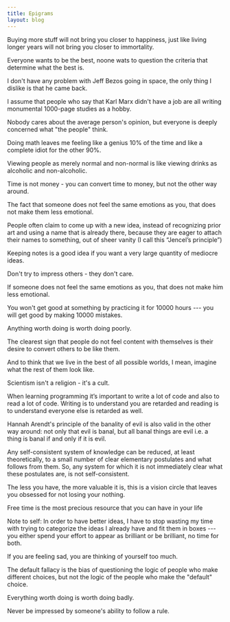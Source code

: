 ```yaml
---
title: Epigrams
layout: blog
---
```


Buying more stuff will not bring you closer to happiness, just like living longer years will not bring you closer to immortality.

Everyone wants to be the best, noone wats to question the criteria that determine what the best is.

I don't have any problem with Jeff Bezos going in space, the only thing I dislike is that he came back.

I assume that people who say that Karl Marx didn't have a job are all writing monumental 1000-page studies as a hobby.

Nobody cares about the average person's opinion, but everyone is deeply concerned what "the people" think.

Doing math leaves me feeling like a genius 10% of the time and like a complete idiot for the other 90%.

Viewing people as merely normal and non-normal is like viewing drinks as alcoholic and non-alcoholic.

Time is not money - you can convert time to money, but not the other way around.

The fact that someone does not feel the same emotions as you, that does not make them less emotional.

People often claim to come up with a new idea, instead of recognizing prior art and using a name that is already there, because they are eager to attach their names to something, out of sheer vanity (I call this “Jencel’s principle”)

Keeping notes is a good idea if you want a very large quantity of mediocre ideas.

Don't try to impress others - they don't care.

If someone does not feel the same emotions as you, that does not make him less emotional.

You won't get good at something by practicing it for 10000 hours --- you will get good by making 10000 mistakes.

Anything worth doing is worth doing poorly.

The clearest sign that people do not feel content with themselves is their desire to convert others to be like them.

And to think that we live in the best of all possible worlds, I mean, imagine what the rest of them look like.

Scientism isn't a religion - it's a cult.

When learning programming it’s important to write a lot of code and also to read a lot of code. Writing is to understand you are retarded and reading is to understand everyone else is retarded as well.

Hannah Arendt's principle of the banality of evil is also valid in the other way around: not only that evil is banal, but all banal things are evil i.e. a thing is banal if and only if it is evil.

Any self-consistent system of knowledge can be reduced, at least theoretically, to a small number of clear elementary postulates and what follows from them. So, any system for which it is not immediately clear what these postulates are, is not self-consistent.

The less you have, the more valuable it is, this is a vision circle that leaves you obsessed for not losing your nothing.

Free time is the most precious resource that you can have in your life

Note to self: In order to have better ideas, I have to stop wasting my time with trying to categorize the ideas I already have and fit them in boxes --- you either spend your effort to appear as brilliant or be brilliant, no time for both. 

If you are feeling sad, you are thinking of yourself too much.

The default fallacy is the bias of questioning the logic of people who make different choices, but not the logic of the people who make the "default" choice.

Everything worth doing is worth doing badly.

Never be impressed by someone's ability to follow a rule.

